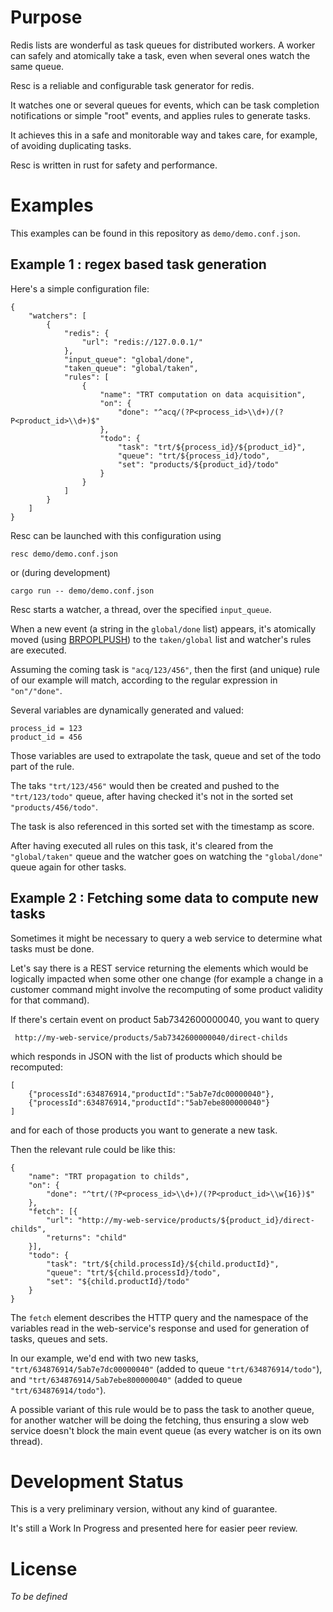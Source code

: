 
# Purpose

Redis lists are wonderful as task queues for distributed workers. A worker can safely and atomically take a task, even when several ones watch the same queue.

Resc is a reliable and configurable task generator for redis.

It watches one or several queues for events, which can be task completion notifications or simple "root" events, and applies rules to generate tasks.

It achieves this in a safe and monitorable way and takes care, for example, of avoiding duplicating tasks.

Resc is written in rust for safety and performance.

# Examples

This examples can be found in this repository as `demo/demo.conf.json`.

## Example 1 : regex based task generation

Here's a simple configuration file:

	{
		"watchers": [
			{
				"redis": {
					"url": "redis://127.0.0.1/"
				},
				"input_queue": "global/done",
				"taken_queue": "global/taken",
				"rules": [
					{
						"name": "TRT computation on data acquisition",
						"on": {
							"done": "^acq/(?P<process_id>\\d+)/(?P<product_id>\\d+)$"
						},
						"todo": {
							"task": "trt/${process_id}/${product_id}",
							"queue": "trt/${process_id}/todo",
							"set": "products/${product_id}/todo"
						}
					}
				]
			}
		]
	}

Resc can be launched with this configuration using

	resc demo/demo.conf.json

or (during development)

	cargo run -- demo/demo.conf.json

Resc starts a watcher, a thread, over the specified `input_queue`.

When a new event (a string in the `global/done` list) appears, it's atomically moved (using [BRPOPLPUSH](https://redis.io/commands/brpoplpush)) to the `taken/global` list and watcher's rules are executed.

Assuming the coming task is `"acq/123/456"`, then the first (and unique) rule of our example will match, according to the regular expression in `"on"/"done"`.

Several variables are dynamically generated and valued:

	process_id = 123
	product_id = 456

Those variables are used to extrapolate the task, queue and set of the todo part of the rule.

The taks `"trt/123/456"` would then be created and pushed to the `"trt/123/todo"` queue, after having checked it's not in the sorted set `"products/456/todo"`.

The task is also referenced in this sorted set with the timestamp as score.

After having executed all rules on this task, it's cleared from the `"global/taken"` queue and the watcher goes on watching the `"global/done"` queue again for other tasks.

## Example 2 : Fetching some data to compute new tasks

Sometimes it might be necessary to query a web service to determine what tasks must be done.

Let's say there is a REST service returning the elements which would be logically impacted when some other one change (for example a change in a customer command might involve the recomputing of some product validity for that command).

If there's certain event on product 5ab7342600000040, you want to query

     http://my-web-service/products/5ab7342600000040/direct-childs

which responds in JSON with the list of products which should be recomputed:

	[
		{"processId":634876914,"productId":"5ab7e7dc00000040"},
		{"processId":634876914,"productId":"5ab7ebe800000040"}
	]

and for each of those products you want to generate a new task.

Then the relevant rule could be like this:

	{
		"name": "TRT propagation to childs",
		"on": {
			"done": "^trt/(?P<process_id>\\d+)/(?P<product_id>\\w{16})$"
		},
		"fetch": [{
			"url": "http://my-web-service/products/${product_id}/direct-childs",
			"returns": "child"
		}],
		"todo": {
			"task": "trt/${child.processId}/${child.productId}",
			"queue": "trt/${child.processId}/todo",
			"set": "${child.productId}/todo"
		}
	}

The `fetch` element describes the HTTP query and the namespace of the variables read in the web-service's response and used for generation of tasks, queues and sets.

In our example, we'd end with two new tasks, `"trt/634876914/5ab7e7dc00000040"` (added to queue `"trt/634876914/todo"`), and `"trt/634876914/5ab7ebe800000040"` (added to queue `"trt/634876914/todo"`).

A possible variant of this rule would be to pass the task to another queue, for another watcher will be doing the fetching, thus ensuring a slow web service doesn't block the main event queue (as every watcher is on its own thread).

# Development Status

This is a very preliminary version, without any kind of guarantee.

It's still a Work In Progress and presented here for easier peer review.

# License

*To be defined*

